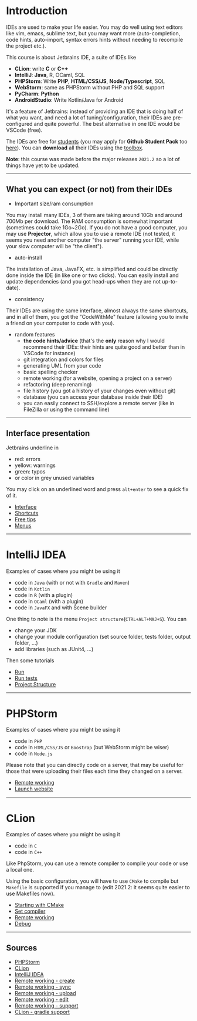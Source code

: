 # Introduction

IDEs are used to make your life easier. You may do well using text editors like vim, emacs, sublime text, but you may want more (auto-completion, code hints, auto-import, syntax errors hints without needing to recompile the project etc.).

This course is about Jetbrains IDE, a suite of IDEs like

* **CLion**: write **C** or **C++**
* **IntelliJ**: **Java**, R, OCaml, SQL
* **PHPStorm**: Write **PHP**, **HTML/CSS/JS**, **Node/Typescript**, SQL
* **WebStorm**: same as PHPStorm without PHP and SQL support
* **PyCharm**: **Python**
* **AndroidStudio**: Write Kotlin/Java for Android

It's a feature of Jetbrains: instead of providing an IDE that is doing half of what you want, and need a lot of tuning/configuration, their IDEs are pre-configured and quite powerful. The best alternative in one IDE would be VSCode (free).

The IDEs are free for [students](https://www.jetbrains.com/shop/eform/students) (you may apply for **Github Student Pack** too [here](https://education.github.com/pack#offers)). You can **download** all their IDEs using the [toolbox](https://www.jetbrains.com/toolbox-app/).

**Note**: this course was made before the major releases `2021.2`  so a lot of things have yet to be updated.

<hr class="sl">

## What you can expect (or not) from their IDEs

* Important size/ram consumption

You may install many IDEs, 3 of them are taking around 10Gb and around 700Mb per download. The RAM consumption is somewhat important (sometimes could take 1Go~2Go). If you do not have a good computer, you may use **Projector**, which allow you to use a remote IDE <span class="tms">(not tested, it seems you need another computer "the server" running your IDE, while your slow computer will be "the client")</span>.

* auto-install

The installation of Java, JavaFX, etc. is simplified and could be directly done inside the IDE (in like one or two clicks). You can easily install and update dependencies (and you got head-ups when they are not up-to-date).

* consistency

Their IDEs are using the same interface, almost always the same shortcuts, and in all of them, you got the "CodeWithMe" feature (allowing you to invite a friend on your computer to code with you).

* random features
  * **the code hints/advice** <span class="tms">(that's the **only** reason why I would recommend their IDEs: their hints are quite good and better than in VSCode for instance)</span>
  * git integration and colors for files
  * generating UML from your code
  * basic spelling checker
  * remote working (for a website, opening a project on a server)
  * refactoring (deep renaming)
  * file history (you got a history of your changes even without git)
  * database (you can access your database inside their IDE)
  * you can easily connect to SSH/explore a remote server (like in FileZilla or using the command line)

<hr class="sr">

## Interface presentation

Jetbrains underline in

* <span class="text-danger">red</span>: errors
* <span class="text-my-orange">yellow</span>: warnings
* <span class="text-success">green</span>: typos
* or color in <span class="text-muted">grey</span> unused variables

You may click on an underlined word and press `alt+enter` to see a quick fix of it.

* [Interface](presentation/interface.md)
* [Shortcuts](presentation/shortcuts.md)
* [Free tips](presentation/tips.md)
* [Menus](presentation/menus.md)

<hr class="sl">

# IntelliJ IDEA

Examples of cases where you might be using it

* code in `Java` (with or not with `Gradle` and `Maven`)
* code in `Kotlin`
* code in `R` (with a plugin)
* code in `OCaml` (with a plugin)
* code in `JavaFX` and with Scene builder

One thing to note is the menu `Project structure`(`CTRL+ALT+MAJ+S`). You can

* change your JDK
* change your module configuration (set source folder, tests folder, output folder, ...)
* add libraries (such as JUnit4, ...)

Then some tutorials

* [Run](idea/run.md)
* [Run tests](idea/tests.md)
* [Project Structure](idea/project-structure.md)

<hr class="sr">

# PHPStorm

Examples of cases where you might be using it

* code in `PHP`
* code in `HTML/CSS/JS` or `Boostrap` (but WebStorm might be wiser)
* code in `Node.js`

Please note that you can directly code on a server, that may be useful for those that were uploading their files each time they changed on a server.

* [Remote working](phpstorm/remote.md)
* [Launch website](phpstorm/start.md)

<hr class="sl">

# CLion

Examples of cases where you might be using it

* code in `C`
* code in `C++`

Like PhpStorm, you can use a remote compiler to compile your code or use a local one.

Using the basic configuration, you will have to use `CMake` to compile but `Makefile` is supported if you manage to <span class="tms">(edit 2021.2: it seems quite easier to use Makefiles now)</span>.

* [Starting with CMake](clion/cmake.md)
* [Set compiler](clion/compiler.md)
* [Remote working](clion/remote.md)
* [Debug](clion/debug.md)

<hr class="sr">

## Sources

* [PHPStorm](https://www.jetbrains.com/help/phpstorm/quick-start-guide-phpstorm.html)
* [CLion](https://www.jetbrains.com/help/clion/installation-guide.html)
* [IntelliJ IDEA](https://www.jetbrains.com/help/idea/discover-intellij-idea.html)
* [Remote working - create](https://www.jetbrains.com/help/phpstorm/creating-a-remote-server-configuration.html)
* [Remote working - sync](https://www.jetbrains.com/help/phpstorm/configuring-synchronization-with-a-remote-host.html#server-access-config)
* [Remote working - upload](https://www.jetbrains.com/help/phpstorm/uploading-and-downloading-files.html#automaticUploadOnUpdate)
* [Remote working - edit](https://www.jetbrains.com/help/clion/editing-individual-files-on-remote-hosts.html)
* [Remote working - support](https://www.jetbrains.com/help/clion/remote-projects-support.html)
* [CLion - gradle support](https://www.jetbrains.com/help/clion/gradle-support.html#gradle-config)